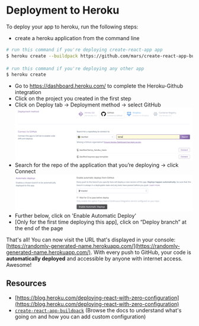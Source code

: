 # Deployment to Heroku

To deploy your app to heroku, run the following steps:

- create a heroku application from the command line
```bash
# run this command if you're deploying create-react-app app
$ heroku create --buildpack https://github.com/mars/create-react-app-buildpack.git

# run this command if you're deploying any other app
$ heroku create
```

- Go to https://dashboard.heroku.com/ to complete the Heroku-Github integration
- Click on the project you created in the first step
- Click on Deploy tab → Deployment method → select GitHub
![heroku_connect_github](../../images/heroku_connect_github.png)
- Search for the repo of the application that you’re deploying → click Connect
![heroku_no_ci](../../images/heroku_no_ci.png)
- Further below, click on 'Enable Automatic Deploy'
- [Only for the first time deploying this app], click on “Deploy branch” at the end of the page


That's all! You can now visit the URL that's displayed in your console: [https://randomly-generated-name.herokuapp.com/](https://randomly-generated-name.herokuapp.com/). With every push to GitHub, your code is **automatically deployed** and accessible by anyone with internet access. Awesome!

## Resources

* [https://blog.heroku.com/deploying-react-with-zero-configuration](https://blog.heroku.com/deploying-react-with-zero-configuration)
* [`create-react-app-buildpack`](https://github.com/mars/create-react-app-buildpack) \(Browse the docs to understand what's going on and how you can add custom configuration\)